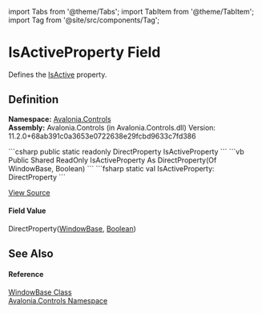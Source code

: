 import Tabs from '@theme/Tabs'; 
import TabItem from '@theme/TabItem'; 
import Tag from '@site/src/components/Tag'; 

# IsActiveProperty Field


Defines the <a href="P_Avalonia_Controls_WindowBase_IsActive">IsActive</a> property.



## Definition
**Namespace:** <a href="N_Avalonia_Controls">Avalonia.Controls</a>  
**Assembly:** Avalonia.Controls (in Avalonia.Controls.dll) Version: 11.2.0+68ab391c0a3653e0722638e29fcbd9633c7fd386

<Tabs groupId="api-code-preview">
<TabItem value="csharp" label="C#">
```csharp
public static readonly DirectProperty<WindowBase, bool> IsActiveProperty
```
</TabItem>
<TabItem value="vb" label="VB">
```vb
Public Shared ReadOnly IsActiveProperty As DirectProperty(Of WindowBase, Boolean)
```
</TabItem>
<TabItem value="fsharp" label="F#">
```fsharp
static val IsActiveProperty: DirectProperty<WindowBase, bool>
```
</TabItem>
</Tabs>



<a href="https://github.com/AvaloniaUI/Avalonia/tree/master/srcAvalonia.Controls/WindowBase.cs" title="View the source code">View Source</a>



#### Field Value
DirectProperty(<a href="T_Avalonia_Controls_WindowBase">WindowBase</a>, <a href="https://learn.microsoft.com/dotnet/api/system.boolean" target="_blank" rel="noopener noreferrer">Boolean</a>)

## See Also


#### Reference
<a href="T_Avalonia_Controls_WindowBase">WindowBase Class</a>  
<a href="N_Avalonia_Controls">Avalonia.Controls Namespace</a>  

